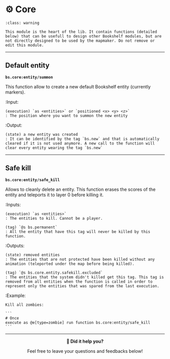 # ⚙️ Core

```{admonition} Be careful!
:class: warning

This module is the heart of the lib. It contain functions (detailed below) that can be usefull to design other Bookshelf modules, but are not directly designed to be used by the mapmaker. Do not remove or edit this module.
```

---

## Default entity

**`bs.core:entity/summon`**

This function allow to create a new default Bookshelf entity (currently markers).

:Input:

    (execution) `as <entities>` or `positioned <x> <y> <z>`
    : The position where you want to summon the new entity

:Output:

    (state) a new entity was created
    : It can be identified by the tag `bs.new` and that is automatically cleared if it is not used anymore. A new call to the function will clear every entity wearing the tag `bs.new`

---

## Safe kill

**`bs.core:entity/safe_kill`**

Allows to cleanly delete an entity. This function erases the scores of the entity and teleports it to layer 0 before killing it.

:Inputs:

    (execution) `as <entities>`
    : The entities to kill. Cannot be a player.

    (tag) `@s bs.permanent`
    : All the entity that have this tag will never be killed by this function.

:Outputs:

    (state) removed entities
    : The entities that are not protected have been killed without any animation (teleported under the map before being killed).

    (tag) `@s bs.core.entity.safekill.excluded`
    : The entities that the system didn't killed get this tag. This tag is removed from all entities when the function is called in order to represent only the entities that was spared from the last execution.

:Example:

    Kill all zombies:

    ```
    # Once
    execute as @e[type=zombie] run function bs.core:entity/safe_kill
    ```

---

<div align=center>

**💬 Did it help you?**

Feel free to leave your questions and feedbacks below!

</div>

<script src="https://giscus.app/client.js"
        data-repo="Gunivers/Glibs"
        data-repo-id="R_kgDOHQjqYg"
        data-category="Documentation"
        data-category-id="DIC_kwDOHQjqYs4CUQpy"
        data-mapping="title"
        data-strict="0"
        data-reactions-enabled="1"
        data-emit-metadata="0"
        data-input-position="bottom"
        data-theme="light"
        data-lang="fr"
        data-loading="lazy"
        crossorigin="anonymous"
        async>
</script>